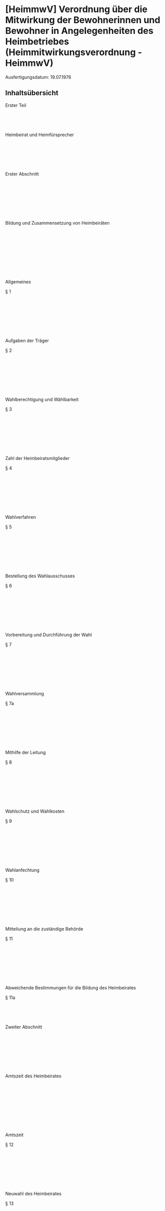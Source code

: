 # [HeimmwV] Verordnung über die Mitwirkung der Bewohnerinnen und Bewohner in Angelegenheiten des Heimbetriebes  (Heimmitwirkungsverordnung - HeimmwV)

Ausfertigungsdatum: 19.07.1976

 

## Inhaltsübersicht

Erster Teil

 

 

Heimbeirat und Heimfürsprecher

 

 

 

Erster Abschnitt

 

 

 

 

Bildung und Zusammensetzung von Heimbeiräten

 

 

 

 

 

Allgemeines

§ 1

 

 

 

 

Aufgaben der Träger

§ 2

 

 

 

 

Wahlberechtigung und Wählbarkeit

§ 3

 

 

 

 

Zahl der Heimbeiratsmitglieder

§ 4

 

 

 

 

Wahlverfahren

§ 5

 

 

 

 

Bestellung des Wahlausschusses

§ 6

 

 

 

 

Vorbereitung und Durchführung der Wahl

§ 7

 

 

 

 

Wahlversammlung

§ 7a

 

 

 

 

Mithilfe der Leitung

§ 8

 

 

 

 

Wahlschutz und Wahlkosten

§ 9

 

 

 

 

Wahlanfechtung

§ 10

 

 

 

 

Mitteilung an die zuständige Behörde

§ 11

 

 

 

 

Abweichende Bestimmungen für die Bildung des Heimbeirates

§ 11a

 

 

Zweiter Abschnitt

 

 

 

 

Amtszeit des Heimbeirates

 

 

 

 

 

Amtszeit

§ 12

 

 

 

 

Neuwahl des Heimbeirates

§ 13

 

 

 

 

Erlöschen der Mitgliedschaft

§ 14

 

 

 

 

Nachrücken von Ersatzmitgliedern

§ 15

 

 

Dritter Abschnitt

 

 

 

 

Geschäftsführung des Heimbeirates

 

 

 

 

 

Vorsitz

§ 16

 

 

 

 

Sitzungen des Heimbeirates

§ 17

 

 

 

 

Beschlüsse des Heimbeirates

§ 18

 

 

 

 

Sitzungsniederschrift

§ 19

 

 

 

 

Bewohnerversammlung und Tätigkeitsbericht des Heimbeirates

§ 20

 

 

 

 

Kosten und Sachaufwand des Heimbeirates

§ 21

 

 

Vierter Abschnitt

 

 

 

 

Stellung der Heimbeiratsmitglieder

 

 

 

 

 

Ehrenamtliche Tätigkeit

§ 22

 

 

 

 

Benachteiligungs- und Begünstigungsverbot

§ 23

 

 

 

 

Verschwiegenheitspflicht

§ 24

 

 

Fünfter Abschnitt

 

 

 

 

Heimfürsprecher

 

 

 

 

 

Bestellung des Heimfürsprechers

§ 25

 

 

 

 

Aufhebung der Bestellung des Heimfürsprechers

§ 26

 

 

 

 

Beendigung der Tätigkeit

§ 27

 

 

 

 

Stellung und Amtsführung des Heimfürsprechers

§ 28

 

 

 

 

Ersatzgremium

§ 28a

Zweiter Teil

 

 

Mitwirkung des Heimbeirates und des Heimfürsprechers

 

 

 

 

 

Aufgaben des Heimbeirates

§ 29

 

 

 

 

Mitwirkung bei Entscheidungen

§ 30

 

 

 

 

Mitwirkung bei Leistung von Finanzierungsbeiträgen

§ 31

 

 

 

 

Form und Durchführung der Mitwirkung des Heimbeirates

§ 32

 

 

 

 

Mitwirkung des Heimfürsprechers

§ 33

Dritter Teil

 

 

Ordnungswidrigkeiten und Schlussvorschriften

 

 

 

 

 

Ordnungswidrigkeiten

§ 34

 

 

 

 

Übergangsvorschrift

§ 35

 

 

 

 

Inkrafttreten

§ 36


## § 1 – Allgemeines

(1) Die Mitwirkung der Bewohnerinnen und Bewohner in Heimen nach § 1 des Gesetzes erfolgt durch Heimbeiräte. Ihre Mitglieder werden von den Bewohnerinnen und Bewohnern der Heime gewählt.

(2) Die Mitwirkung bezieht sich auf die Angelegenheiten des Heimbetriebes, auf die Maßnahmen bei der Sicherung einer angemessenen Qualität der Betreuung und auf die Leistungs- und Qualitätsvereinbarungen sowie auf die Vergütungsvereinbarungen nach § 7 Abs. 4 des Gesetzes sowie auf die Leistungs-, Vergütungs- und Prüfungsvereinbarungen nach § 7 Abs. 5 des Gesetzes. Die Mitwirkung erstreckt sich auch auf die Verwaltung sowie die Geschäfts- und Wirtschaftsführung des Heims, wenn Leistungen im Sinne des § 14 Abs. 2 Nr. 3 des Gesetzes erbracht worden sind.

(3) Für Teile der Einrichtung können eigene Heimbeiräte gebildet werden, wenn dadurch die Mitwirkung der Bewohnerinnen und Bewohner besser gewährleistet wird.

(4) In den Heimen kann ein Angehörigen- oder Betreuerbeirat gebildet werden. Ebenso kann ein Beirat, der sich aus Angehörigen, Betreuern und Vertretern von Behinderten- und Seniorenorganisationen zusammensetzt, eingerichtet werden. Der Heimbeirat und der Heimfürsprecher können sich vom Beirat nach den Sätzen 1 und 2 bei ihrer Arbeit beraten und unterstützen lassen.


## § 2 – Aufgaben der Träger

(1) Die Träger des Heims (Träger) haben auf die Bildung von Heimbeiräten hinzuwirken. Ihre Selbständigkeit bei der Erfüllung der ihnen obliegenden Aufgaben wird durch die Bildung von Heimbeiräten nicht berührt. Die Träger haben die Bewohnerinnen und Bewohner über ihre Rechte und die Möglichkeiten eines partnerschaftlichen Zusammenwirkens im Heimbeirat aufzuklären.

(2) Heimbeiräten sind diejenigen Kenntnisse zum Heimgesetz und seinen Verordnungen zu vermitteln, die für ihre Tätigkeit erforderlich sind. Die hierdurch entstehenden angemessenen Kosten übernimmt der Träger.


## § 3 – Wahlberechtigung und Wählbarkeit

(1) Wahlberechtigt sind alle Personen, die am Wahltag im Heim wohnen.

(2) Wählbar sind die Bewohnerinnen und Bewohner des Heims, deren Angehörige, sonstige Vertrauenspersonen der Bewohnerinnen und Bewohner, Mitglieder von örtlichen Seniorenvertretungen und von örtlichen Behindertenorganisationen sowie von der zuständigen Behörde vorgeschlagene Personen.

(3) Nicht wählbar ist, wer bei dem Heimträger, bei den Kostenträgern oder bei der zuständigen Behörde gegen Entgelt beschäftigt ist oder als Mitglied des Vorstandes, des Aufsichtsrates oder eines gleichartigen Organs des Trägers tätig ist. Nicht wählbar ist ebenfalls, wer bei einem anderen Heimträger oder einem Verband von Heimträgern eine Leitungsfunktion innehat.


## § 4 – Zahl der Heimbeiratsmitglieder

(1) Der Heimbeirat besteht in Heimen mit in der Regel  

|                                             |                     |
|:--------------------------------------------|--------------------:|
| bis 50 Bewohnerinnen und Bewohnern aus      |   drei Mitgliedern, |
| 51 bis 150 Bewohnerinnen und Bewohnern aus  |   fünf Mitgliedern, |
| 151 bis 250 Bewohnerinnen und Bewohnern aus | sieben Mitgliedern, |
| über 250 Bewohnerinnen und Bewohnern aus    |   neun Mitgliedern. |

(2) Die Zahl der gewählten Personen, die nicht im Heim wohnen, darf in Heimen mit in der Regel  

|                                         |                            |
|:----------------------------------------|---------------------------:|
| bis 50 Bewohnerinnen und Bewohnern      |    höchstens ein Mitglied, |
| 51 bis 150 Bewohnerinnen und Bewohnern  | höchstens zwei Mitglieder, |
| 151 bis 250 Bewohnerinnen und Bewohnern | höchstens drei Mitglieder, |
| über 250 Bewohnerinnen und Bewohnern    |  höchstens vier Mitglieder |

  
betragen.


## § 5 – Wahlverfahren

(1) Der Heimbeirat wird in gleicher, geheimer und unmittelbarer Wahl gewählt.

(2) Zur Wahl des Heimbeirates können die Wahlberechtigten Wahlvorschläge machen. Sie können auch nach § 3 wählbare Personen, die nicht im Heim wohnen, vorschlagen. Außerdem haben die Angehörigen und die zuständige Behörde ein Vorschlagsrecht für Personen, die nicht im Heim wohnen.

(3) Jede Wahlberechtigte oder jeder Wahlberechtigte hat so viele Stimmen wie Heimbeiratsmitglieder zu wählen sind. Sie oder er kann für jede Bewerberin oder jeden Bewerber nur eine Stimme abgeben. Gewählt sind die Bewerberinnen und Bewerber, die die meisten Stimmen auf sich vereinigen. Bei Stimmengleichheit zwischen Bewerberinnen oder Bewerbern, die im Heim wohnen, und Bewerberinnen oder Bewerbern, die nicht im Heim wohnen, ist die Bewerberin bzw. der Bewerber gewählt, die oder der im Heim wohnt. Im Übrigen entscheidet das Los. § 4 Abs. 2 bleibt unberührt.


## § 6 – Bestellung des Wahlausschusses

(1) Spätestens acht Wochen vor Ablauf der Amtszeit bestellt der Heimbeirat drei Wahlberechtigte als Wahlausschuss und eine oder einen von ihnen als Vorsitzende oder als Vorsitzenden.

(2) Besteht kein Heimbeirat oder besteht sechs Wochen vor Ablauf der Amtszeit des Heimbeirates kein Wahlausschuss, so hat die Leitung des Heims den Wahlausschuss zu bestellen. Soweit hierfür Wahlberechtigte nicht in der erforderlichen Zahl zur Verfügung stehen, hat die Leitung Mitarbeiterinnen und Mitarbeiter des Heims zu Mitgliedern des Wahlausschusses zu bestellen.


## § 7 – Vorbereitung und Durchführung der Wahl

(1) Der Wahlausschuss bestimmt Ort und Zeit der Wahl und informiert die Bewohnerinnen und Bewohner und die zuständige Behörde über die bevorstehende Wahl. Der Wahltermin ist mindestens vier Wochen vor der Wahl bekannt zu geben. Der Wahlausschuss holt die Wahlvorschläge und die Zustimmungserklärung der vorgeschlagenen Personen zur Annahme der Wahl ein. Der Wahlausschuss stellt eine Liste der Wahlvorschläge auf und gibt diese Liste sowie den Gang der Wahl bekannt.

(2) Der Wahlausschuss hat die Wahlhandlung zu überwachen, die Stimmen auszuzählen und das Wahlergebnis in einer Niederschrift festzustellen. Das Ergebnis der Wahl hat er in dem Heim durch Aushang und durch schriftliche Mitteilung an alle Bewohnerinnen und Bewohner bekannt zu machen. Der Wahlausschuss informiert die Heimbeiratsbewerberinnen und Heimbeiratsbewerber, die nicht im Heim wohnen, über das Ergebnis der Wahl.

(3) Bei der Vorbereitung und Durchführung der Wahl sollen die besonderen Gegebenheiten in den einzelnen Heimen, vor allem Zusammensetzung der Wahlberechtigten, Art, Größe, Zielsetzung und Ausstattung berücksichtigt werden.

(4) Der Wahlausschuss fasst seine Beschlüsse mit einfacher Stimmenmehrheit.


## § 7a – Wahlversammlung

(1) In Heimen mit in der Regel bis zu 50 Bewohnerinnen und Bewohnern kann der Heimbeirat auf einer Wahlversammlung gewählt werden. Der Wahlausschuss entscheidet, ob ein vereinfachtes Wahlverfahren durchgeführt wird. Bewohnerinnen und Bewohner, die an der Wahlversammlung nicht teilnehmen, ist innerhalb einer angemessenen Frist Gelegenheit zur Stimmabgabe zu geben. Die Stimmen dürfen erst nach Ablauf der Frist ausgezählt werden.

(2) Der Wahlausschuss hat mindestens 14 Tage vorher zur Wahlversammlung einzuladen.

(3) In der Wahlversammlung können noch Wahlvorschläge gemacht werden.

(4) Die Leitung des Heims kann an der Wahlversammlung teilnehmen. Der Wahlausschuss kann die Heimleitung durch Beschluss von der Wahlversammlung ausschließen.


## § 8 – Mithilfe der Leitung

Die Leitung des Heims hat die Vorbereitung und Durchführung der Wahl in dem erforderlichen Maße personell und sächlich zu unterstützen und die erforderlichen Auskünfte zu erteilen.


## § 9 – Wahlschutz und Wahlkosten

(1) Die Wahl des Heimbeirates darf nicht behindert oder durch Zufügung oder Androhung von Nachteilen oder Gewährung oder Versprechen von Vorteilen beeinflusst werden.

(2) Die erforderlichen Kosten der Wahl übernimmt der Träger.


## § 10 – Wahlanfechtung

(1) Mindestens drei Wahlberechtigte können binnen einer Frist von zwei Wochen, vom Tage der Bekanntmachung des Wahlergebnisses an gerechnet, die Wahl bei der zuständigen Behörde anfechten, wenn gegen wesentliche Vorschriften über das Wahlrecht, die Wählbarkeit oder das Wahlverfahren verstoßen worden und eine Berichtigung nicht erfolgt ist. Eine Anfechtung ist ausgeschlossen, wenn durch den Verstoß das Wahlergebnis nicht geändert oder beeinflusst werden konnte.

(2) Über die Anfechtung entscheidet die zuständige Behörde.


## § 11 – Mitteilung an die zuständige Behörde

(1) Der Träger hat die zuständige Behörde innerhalb von vier Wochen nach Ablauf des in § 12 genannten Zeitraumes oder bis spätestens sechs Monate nach Betriebsaufnahme über die Bildung eines Heimbeirates zu unterrichten. Ist ein Heimbeirat nicht gebildet worden, so hat dies der Träger der zuständigen Behörde unter Angabe der Gründe unverzüglich mitzuteilen. In diesen Fällen hat die zuständige Behörde in enger Zusammenarbeit mit Träger und Leitung des Heims in geeigneter Weise auf die Bildung eines Heimbeirates hinzuwirken, sofern nicht die besondere personelle Struktur der Bewohnerschaft der Bildung eines Heimbeirates entgegensteht.

(2) Absatz 1 gilt entsprechend, wenn der Heimbeirat vor Ablauf der regelmäßigen Amtszeit nach § 13 neu zu wählen ist. Die Frist zur Mitteilung beginnt mit dem Eintritt der die Neuwahl begründenden Tatsachen.


## § 11a – Abweichende Bestimmungen für die Bildung des Heimbeirates

(1) Die zuständige Behörde kann in Einzelfällen Abweichungen von der Zahl der Mitglieder des Heimbeirates nach § 4 und den Fristen und der Zahl der Wahlberechtigten nach § 6 zulassen, wenn dadurch die Bildung eines Heimbeirates ermöglicht wird. Abweichungen von § 4 dürfen die Funktionsfähigkeit des Heimbeirates nicht beeinträchtigen.

(2) Auf Antrag des Wahlausschusses kann in Ausnahmefällen die zuständige Behörde die Wahlversammlung nach § 7a auch für Heime mit in der Regel mehr als 50 Bewohnerinnen und Bewohnern zulassen.


## § 12 – Amtszeit

(1) Die regelmäßige Amtszeit des Heimbeirates beträgt zwei Jahre. Die Amtszeit beginnt mit dem Tage der Wahl oder, wenn zu diesem Zeitpunkt noch ein Heimbeirat besteht, mit dem Ablauf seiner Amtszeit.

(2) In Einrichtungen der Hilfe für behinderte Menschen beträgt die Amtszeit vier Jahre.


## § 13 – Neuwahl des Heimbeirates

Der Heimbeirat ist neu zu wählen, wenn die Gesamtzahl der Mitglieder um mehr als die Hälfte der vorgeschriebenen Zahl gesunken ist oder der Heimbeirat mit Mehrheit der Mitglieder seinen Rücktritt beschlossen hat.


## § 14 – Erlöschen der Mitgliedschaft

Die Mitgliedschaft im Heimbeirat erlischt durch

1. Ablauf der Amtszeit,

2. Niederlegung des Amtes,

3. Ausscheiden aus dem Heim,

4. Verlust der Wählbarkeit,

5. Feststellung der zuständigen Behörde auf Antrag von zwei Drittel der Mitglieder des Heimbeirates, dass das Heimbeiratsmitglied seinen Pflichten nicht mehr nachkommt oder nicht mehr nachkommen kann.


## § 15 – Nachrücken von Ersatzmitgliedern

Scheidet ein Mitglied aus dem Heimbeirat aus, so rückt die nicht gewählte Person mit der höchsten Stimmenzahl als Ersatzmitglied nach. § 4 Abs. 2 findet Anwendung. Das Gleiche gilt, wenn ein Mitglied des Heimbeirates zeitweilig verhindert ist.


## § 16 – Vorsitz

(1) Der Heimbeirat wählt mit der Mehrheit seiner Mitglieder den Vorsitz und dessen Stellvertretung. Eine Bewohnerin oder ein Bewohner soll den Vorsitz innehaben.

(2) Die oder der Vorsitzende vertritt den Heimbeirat im Rahmen der von diesem gefassten Beschlüsse, soweit der Heimbeirat im Einzelfall keine andere Vertretung bestimmt.


## § 17 – Sitzungen des Heimbeirates

(1) Unbeschadet einer Wahlanfechtung beruft der Wahlausschuss den Heimbeirat binnen zwei Wochen nach Bekanntmachung des Wahlergebnisses zu einer konstituierenden Sitzung ein.

(2) Die oder der Vorsitzende des Heimbeirates beraumt die Sitzungen an, setzt die Tagesordnung fest und leitet die Verhandlung. Sie oder er hat die Mitglieder des Heimbeirates und nachrichtlich die Ersatzmitglieder zu der Sitzung mit einer Frist von sieben Tagen unter Mitteilung der Tagesordnung einzuladen.

(3) Auf Antrag eines Viertels der Mitglieder des Heimbeirates oder der Leitung des Heims hat die oder der Vorsitzende eine Sitzung anzuberaumen und den Gegenstand, dessen Beratung beantragt ist, auf die Tagesordnung zu setzen.

(4) Die Leitung des Heims ist vom Zeitpunkt der Heimbeiratssitzung rechtzeitig zu verständigen. An Sitzungen, zu denen die Leitung ausdrücklich eingeladen wird, hat sie teilzunehmen.

(5) Der Heimbeirat kann beschließen, zur Wahrnehmung seiner Aufgaben fach- und sachkundige Personen hinzuzuziehen. Der Heimbeirat kann ebenso beschließen, dass Bewohnerinnen und Bewohner oder fach- und sachkundige Personen oder dritte Personen an einer Sitzung oder an Teilen der Sitzung teilnehmen können. Der Träger trägt die Auslagen in angemessenem Umfang der zugezogenen fach- und sachkundigen Personen sowie der dritten Personen. Sie enthalten keine Vergütung.

(6) Der Heimbeirat kann sich jederzeit an die zuständige Behörde wenden.

(7) Der Heimbeirat kann Arbeitsgruppen bilden. Das weitere Verfahren regelt der Heimbeirat.


## § 18 – Beschlüsse des Heimbeirates

(1) Die Beschlüsse des Heimbeirates werden mit einfacher Stimmenmehrheit der anwesenden Mitglieder gefasst. Bei Stimmengleichheit entscheidet die Stimme der Vorsitzenden oder des Vorsitzenden.

(2) Der Heimbeirat ist beschlussfähig, wenn mindestens die Hälfte seiner Mitglieder anwesend ist.


## § 19 – Sitzungsniederschrift

Über jede Verhandlung des Heimbeirates ist eine Niederschrift aufzunehmen, die mindestens die Sitzungsteilnehmer, den Wortlaut der Beschlüsse und die Stimmenmehrheit, mit der sie gefasst sind, enthält. Die Niederschrift ist von der Vorsitzenden oder dem Vorsitzenden und einem weiteren Mitglied zu unterzeichnen.


## § 20 – Bewohnerversammlung und Tätigkeitsbericht des Heimbeirates

Der Heimbeirat soll mindestens einmal im Amtsjahr eine Bewohnerversammlung abhalten. Teilbewohnerversammlungen sind zulässig. Der Heimbeirat hat in der Bewohnerversammlung einen Tätigkeitsbericht zu erstatten, der auch möglichst schriftlich an alle Bewohnerinnen und Bewohner zu verteilen ist. Die Bewohnerinnen und Bewohner können zum Tätigkeitsbericht Stellung nehmen. Die Bewohnerinnen und Bewohner sind berechtigt, zur Bewohnerversammlung Personen ihres Vertrauens hinzuzuziehen. Auf Verlangen des Heimbeirates hat die Leitung des Heims an der Bewohnerversammlung teilzunehmen. Der Heimbeirat kann die Leitung von der Bewohnerversammlung insgesamt oder von einzelnen Tagesordnungspunkten ausschließen.


## § 21 – Kosten und Sachaufwand des Heimbeirates

(1) Der Träger gewährt dem Heimbeirat die zur Erfüllung seiner Aufgaben erforderlichen Hilfen und stellt insbesondere die Räumlichkeiten zur Verfügung.

(2) Dem Heimbeirat sind in dem Heim geeignete Möglichkeiten für Mitteilungen zu eröffnen, insbesondere sind schriftliche Mitteilungen an alle Bewohnerinnen und Bewohner zu gewährleisten sowie Plätze für Bekanntmachungen zur Verfügung zu stellen.

(3) Die durch die Tätigkeit des Heimbeirates entstehenden angemessenen Kosten trägt der Träger.


## § 22 – Ehrenamtliche Tätigkeit

Die Mitglieder des Heimbeirates führen ihr Amt unentgeltlich und ehrenamtlich aus.


## § 23 – Benachteiligungs- und Begünstigungsverbot

(1) Die Mitglieder des Heimbeirates dürfen bei der Erfüllung ihrer Aufgaben nicht behindert und wegen ihrer Tätigkeit nicht benachteiligt oder begünstigt werden.

(2) Eine Bewohnerin oder ein Bewohner darf aufgrund der Tätigkeit eines Angehörigen oder einer Vertrauensperson im Heimbeirat nicht benachteiligt oder begünstigt werden.


## § 24 – Verschwiegenheitspflicht

(1) Die Mitglieder und Ersatzmitglieder des Heimbeirates haben über die ihnen bei Ausübung des Amtes bekannt gewordenen Angelegenheiten oder Tatsachen Stillschweigen zu bewahren. Dies gilt nicht gegenüber den übrigen Mitgliedern des Heimbeirates. Satz 1 gilt für die nach § 17 Abs. 5 teilnehmenden Personen entsprechend.

(2) Die Pflicht zur Verschwiegenheit besteht nicht für Angelegenheiten oder Tatsachen, die offenkundig sind oder ihrer Bedeutung nach keiner vertraulichen Behandlung bedürfen.


## § 25 – Bestellung des Heimfürsprechers

(1) Die zuständige Behörde hat unverzüglich einen Heimfürsprecher zu bestellen, sobald die Voraussetzungen für seine Bestellung nach § 10 Abs. 4 des Gesetzes gegeben sind. In Heimen mit mehr als 70 Plätzen können zwei Heimfürsprecher, in Heimen mit mehr als 150 Plätzen drei Heimfürsprecher eingesetzt werden. Sind mehrere Heimfürsprecher eingesetzt, stimmen sie ihre Tätigkeit untereinander ab und legen fest, welcher Heimfürsprecher die Interessen der Bewohnerinnen und Bewohner gegenüber der Heimleitung und außerhalb des Heimes vertritt.

(2) Die regelmäßige Amtszeit des Heimfürsprechers beträgt zwei Jahre. Eine Wiederbestellung ist zulässig.

(3) Zum Heimfürsprecher kann nur bestellt werden, wer nach seiner Persönlichkeit, seinen Fähigkeiten und den sonstigen Umständen des Einzelfalls zur Ausübung dieses Amts geeignet ist. Er muss von der zuständigen Behörde und dem Träger, von den Kostenträgern und den Verbänden der Heimträger unabhängig sein. Die Bestellung bedarf der Zustimmung des Bestellten.

(4) Die Bestellung ist dem Heimfürsprecher und dem Träger schriftlich mitzuteilen. Der Träger hat die Bewohnerinnen und Bewohner in geeigneter Weise von der Bestellung zu unterrichten.

(5) § 1 Abs. 3 gilt entsprechend.


## § 26 – Aufhebung der Bestellung des Heimfürsprechers

(1) Die zuständige Behörde hat die Bestellung aufzuheben, wenn

1. der Heimfürsprecher die Voraussetzungen für das Amt nicht mehr erfüllt,

2. der Heimfürsprecher gegen seine Amtspflichten verstößt,

3. der Heimfürsprecher sein Amt niederlegt oder

4. ein Heimbeirat gebildet worden ist.

(2) Die zuständige Behörde kann die Bestellung aufheben, wenn eine gedeihliche Zusammenarbeit zwischen dem Heimfürsprecher und den Bewohnerinnen und Bewohnern nicht mehr möglich ist.

(3) § 25 Abs. 4 gilt entsprechend.


## § 27 – Beendigung der Tätigkeit

Die Tätigkeit des Heimfürsprechers endet mit

1. Ablauf seiner Amtszeit,

2. Aufhebung seiner Bestellung durch die zuständige Behörde nach § 26.


## § 28 – Stellung und Amtsführung des Heimfürsprechers

(1) Für die Stellung und Amtsführung des Heimfürsprechers gelten die §§ 20, 21 Abs. 1 und 2 sowie §§ 23 und 24 entsprechend.

(2) Der Heimträger hat den Heimfürsprecher bei der Erfüllung seiner Aufgaben zu unterstützen.

(3) Die durch die Tätigkeit des Heimfürsprechers entstehenden erforderlichen Kosten werden von dem Träger übernommen.

(4) Der Heimträger hat dem Heimfürsprecher zur Ausübung seines Amtes Zutritt zum Heim zu gewähren und ihm zu ermöglichen, sich mit den Bewohnerinnen und Bewohnern in Verbindung zu setzen.


## § 28a – Ersatzgremium

Von der Bestellung eines Heimfürsprechers nach § 10 Abs. 4 Satz 5 des Gesetzes kann die zuständige Behörde absehen, wenn ein Ersatzgremium besteht, das die Mitwirkung der Bewohnerinnen und Bewohner auf andere Weise gewährleisten und die Aufgaben des Heimbeirates übernehmen kann. Für das Ersatzgremium gelten die §§ 20 bis 24 und die §§ 29 bis 32 entsprechend.


## § 29 – Aufgaben des Heimbeirates

Der Heimbeirat hat folgende Aufgaben:

1. Maßnahmen des Heimbetriebes, die den Bewohnerinnen oder Bewohnern des Heims dienen, bei der Leitung oder dem Träger zu beantragen,

2. Anregungen und Beschwerden von Bewohnerinnen und Bewohnern entgegenzunehmen und erforderlichenfalls durch Verhandlungen mit der Leitung oder in besonderen Fällen mit dem Träger auf ihre Erledigung hinzuwirken,

3. die Eingliederung der Bewohnerinnen und Bewohner in dem Heim zu fördern,

4. bei Entscheidungen in Angelegenheiten nach den §§ 30, 31 mitzuwirken,

5. vor Ablauf der Amtszeit einen Wahlausschuss zu bestellen (§ 6),

6. eine Bewohnerversammlung durchzuführen und den Bewohnerinnen und Bewohnern einen Tätigkeitsbericht zu erstatten (§ 20),

7. Mitwirkung bei Maßnahmen zur Förderung einer angemessenen Qualität der Betreuung,

8. Mitwirkung nach § 7 Abs. 4 des Gesetzes an den Leistungs- und Qualitätsvereinbarungen sowie an den Vergütungsvereinbarungen und nach § 7 Abs. 5 des Gesetzes an den Leistungs-, Vergütungs- und Prüfungsvereinbarungen.


## § 30 – Mitwirkung bei Entscheidungen

Der Heimbeirat wirkt bei Entscheidungen der Leitung oder des Trägers in folgenden Angelegenheiten mit:

1. Aufstellung oder Änderung der Musterverträge für Bewohnerinnen und Bewohner und der Heimordnung,

2. Maßnahmen zur Verhütung von Unfällen,

3. Änderung der Entgelte des Heims,

4. Planung oder Durchführung von Veranstaltungen,

5. Alltags- und Freizeitgestaltung,

6. Unterkunft, Betreuung und Verpflegung,

7. Erweiterung, Einschränkung oder Einstellung des Heimbetriebes,

8. Zusammenschluss mit einem anderen Heim,

9. Änderung der Art und des Zweckes des Heims oder seiner Teile,

10. umfassende bauliche Veränderungen oder Instandsetzungen des Heims,

11. Mitwirkung bei Maßnahmen zur Förderung einer angemessenen Qualität der Betreuung,

12. Mitwirkung nach § 7 Abs. 4 des Gesetzes an den Leistungs- und Qualitätsvereinbarungen sowie an den Vergütungsvereinbarungen und nach § 7 Abs. 5 des Gesetzes an den Leistungs-, Vergütungs- und Prüfungsvereinbarungen.


## § 31 – Mitwirkung bei Leistung von Finanzierungsbeiträgen

(1) Wenn von einer Bewohnerin oder einem Bewohner oder von Dritten zu ihren oder seinen Gunsten Finanzierungsbeiträge an den Träger geleistet worden sind, wirkt der Heimbeirat auch bei der Aufstellung der Haushalts- oder Wirtschaftspläne mit. Der Heimträger hat zu diesem Zweck dem Heimbeirat die erforderlichen Informationen zu geben. Erfolgt bei einem Heimträger, der mehrere Heime betreibt, eine zentrale Wirtschafts- und Rechnungsführung, so hat der Heimträger dem Heimbeirat am Ort des Heims die Unterlagen vorzulegen und die Auskünfte zu erteilen, die das Heim betreffen. Der Träger hat insbesondere anhand der in Satz 1 genannten Pläne über die wirtschaftliche Lage des Heims schriftlich zu berichten. Der Heimbeirat kann hierbei auch Auskünfte über die Vermögens- und Ertragslage des Heims und, sofern vom Träger ein Jahresabschluss aufgestellt worden ist, Einsicht in den Jahresabschluss verlangen.

(2) Finanzierungsbeiträge im Sinne des Absatzes 1 sind alle Leistungen, die über das für die Unterbringung vereinbarte laufende Entgelt hinaus zum Bau, zum Erwerb, zur Instandsetzung, zur Ausstattung oder zum Betrieb des Heims erbracht worden sind.

(3) Die Mitwirkung des Heimbeirates entfällt, wenn alle Ansprüche, die gegenüber dem Träger durch die Leistung von Finanzierungsbeiträgen begründet worden sind, durch Verrechnung, Rückzahlung oder sonstiger Weise erloschen sind.


## § 32 – Form und Durchführung der Mitwirkung des Heimbeirates

(1) Die Mitwirkung des Heimbeirates soll von dem Bemühen um gegenseitiges Vertrauen und Verständnis zwischen Bewohnerschaft, Leitung und Träger bestimmt sein.

(2) Zur Erfüllung seiner Aufgaben ist der Heimbeirat durch die Leitung oder durch den Träger ausreichend und rechtzeitig zu informieren und nach Möglichkeit auch fachlich zu beraten. Der Heimbeirat hat auch ein Mitwirkungs- und Informationsrecht, wenn ein Heimträger zentral für mehrere Heime oder ein Zentralverband für seine Mitglieder Maßnahmen und Entscheidungen im Sinne der §§ 29 und 30 der Verordnung trifft. Dem Heimbeirat sind am Ort des Heims die Unterlagen vorzulegen und die Auskünfte zu erteilen, die das Heim betreffen.

(3) Entscheidungen in Angelegenheiten nach den §§ 30, 31 hat die Leitung oder der Träger mit dem Heimbeirat vor ihrer Durchführung rechtzeitig und mit dem Ziel einer Verständigung zu erörtern. Anregungen des Heimbeirates sind in die Überlegungen bei der Vorbereitung der Entscheidungen einzubeziehen.

(4) Anträge oder Beschwerden des Heimbeirates sind von der Leitung oder vom Träger in angemessener Frist, längstens binnen sechs Wochen, zu beantworten. Der Träger hat die Antwort zu begründen, wenn er das Anliegen des Heimbeirates bei seiner Entscheidung nicht berücksichtigt hat.


## § 33 – Mitwirkung des Heimfürsprechers

Die §§ 29 bis 32 gelten für die Mitwirkung des Heimfürsprechers entsprechend.


## § 34 – Ordnungswidrigkeiten

Ordnungswidrig im Sinne des § 21 Abs. 2 Nr. 1 des Heimgesetzes handelt, wer vorsätzlich oder fahrlässig

1. entgegen § 6 Abs. 2 einen Wahlausschuss nicht bestellt oder entgegen § 8 die für die Vorbereitung oder Durchführung der Wahl erforderliche personelle oder sächliche Unterstützung nicht gewährt,

2. entgegen § 9 Abs. 1 die Wahl des Heimbeirates behindert oder beeinflusst,

3. entgegen § 11 Abs. 1 Satz 1 oder Abs. 2 eine Mitteilung unterlässt,

4. entgegen § 23 Abs. 1, auch in Verbindung mit § 28 Abs. 1, ein Mitglied des Heimbeirates oder den Heimfürsprecher bei der Erfüllung seiner Aufgaben behindert oder wegen seiner Tätigkeit benachteiligt oder begünstigt,

5. entgegen § 23 Abs. 2, auch in Verbindung mit § 28 Abs. 1, eine Bewohnerin oder einen Bewohner benachteiligt oder begünstigt,

6. entgegen § 31 Abs. 1 Satz 2 eine Information nicht, nicht richtig oder nicht vollständig gibt,

7. entgegen § 31 Abs. 1 Satz 3 eine Unterlage nicht, nicht richtig oder nicht vollständig vorlegt oder eine Auskunft nicht, nicht richtig oder nicht vollständig erteilt oder

8. entgegen § 32 Abs. 3 Satz 1 Entscheidungen vor ihrer Durchführung nicht rechtzeitig erörtert.


## § 35 – Übergangsvorschrift

Heimbeiräte, die vor Inkrafttreten der Verordnung gewählt worden sind, müssen nicht neu gewählt werden.


## § 36

(Inkrafttreten)
